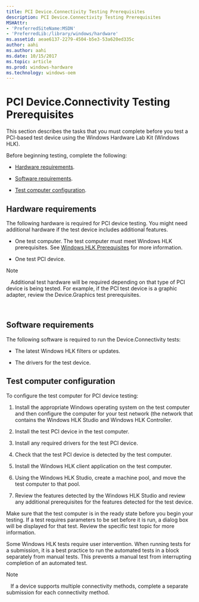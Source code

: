 ```yaml
---
title: PCI Device.Connectivity Testing Prerequisites
description: PCI Device.Connectivity Testing Prerequisites
MSHAttr:
- 'PreferredSiteName:MSDN'
- 'PreferredLib:/library/windows/hardware'
ms.assetid: aeae6137-2279-4504-b5e3-53a620ed335c
author: aahi
ms.author: aahi
ms.date: 10/15/2017
ms.topic: article
ms.prod: windows-hardware
ms.technology: windows-oem
---
```


# PCI Device.Connectivity Testing Prerequisites


This section describes the tasks that you must complete before you test a PCI-based test device using the Windows Hardware Lab Kit (Windows HLK).

Before beginning testing, complete the following:

-   [Hardware requirements](#bkmk-hck-pci-hr).

-   [Software requirements](#bkmk-hck-pci-sr).

-   [Test computer configuration](#bkmk-hck-pci-tc).

## <span id="BKMK_HCK_PCI_hR"></span><span id="bkmk-hck-pci-hr"></span><span id="BKMK_HCK_PCI_HR"></span>Hardware requirements


The following hardware is required for PCI device testing. You might need additional hardware if the test device includes additional features.

-   One test computer. The test computer must meet Windows HLK prerequisites. See [Windows HLK Prerequisites](..\getstarted\windows-hlk-prerequisites.md) for more information.

-   One test PCI device.

>[!NOTE]
>  
Additional test hardware will be required depending on that type of PCI device is being tested. For example, if the PCI test device is a graphic adapter, review the Device.Graphics test prerequisites.

 

## <span id="BKMK_HCK_PCI_sR"></span><span id="bkmk-hck-pci-sr"></span><span id="BKMK_HCK_PCI_SR"></span>Software requirements


The following software is required to run the Device.Connectivity tests:

-   The latest Windows HLK filters or updates.

-   The drivers for the test device.

## <span id="BKMK_HCK_PCI_tC"></span><span id="bkmk-hck-pci-tc"></span><span id="BKMK_HCK_PCI_TC"></span>Test computer configuration


To configure the test computer for PCI device testing:

1.  Install the appropriate Windows operating system on the test computer and then configure the computer for your test network (the network that contains the Windows HLK Studio and Windows HLK Controller.

2.  Install the test PCI device in the test computer.

3.  Install any required drivers for the test PCI device.

4.  Check that the test PCI device is detected by the test computer.

5.  Install the Windows HLK client application on the test computer.

6.  Using the Windows HLK Studio, create a machine pool, and move the test computer to that pool.

7.  Review the features detected by the Windows HLK Studio and review any additional prerequisites for the features detected for the test device.

Make sure that the test computer is in the ready state before you begin your testing. If a test requires parameters to be set before it is run, a dialog box will be displayed for that test. Review the specific test topic for more information.

Some Windows HLK tests require user intervention. When running tests for a submission, it is a best practice to run the automated tests in a block separately from manual tests. This prevents a manual test from interrupting completion of an automated test.

>[!NOTE]
>  
If a device supports multiple connectivity methods, complete a separate submission for each connectivity method.

 

 

 






